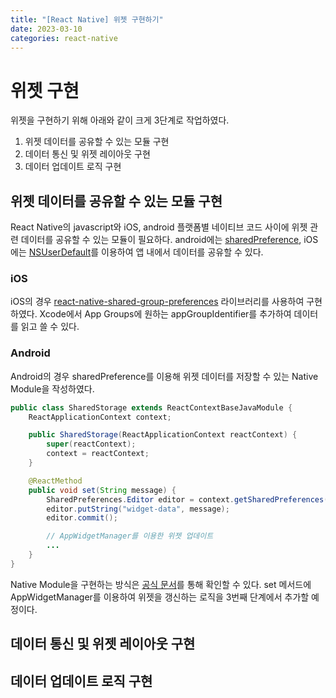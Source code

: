 ```yaml
---
title: "[React Native] 위젯 구현하기"
date: 2023-03-10
categories: react-native
---
```


# 위젯 구현

위젯을 구현하기 위해 아래와 같이 크게 3단계로 작업하였다.

1. 위젯 데이터를 공유할 수 있는 모듈 구현
2. 데이터 통신 및 위젯 레이아웃 구현
3. 데이터 업데이트 로직 구현

## 위젯 데이터를 공유할 수 있는 모듈 구현

React Native의 javascript와 iOS, android 플랫폼별 네이티브 코드 사이에 위젯 관련 데이터를 공유할 수 있는 모듈이 필요하다. android에는 [sharedPreference](https://developer.android.com/training/data-storage/shared-preferences?hl=ko), iOS에는 [NSUserDefault](https://developer.apple.com/documentation/foundation/nsuserdefaults)를 이용하여 앱 내에서 데이터를 공유할 수 있다.

### iOS

iOS의 경우 [react-native-shared-group-preferences](https://github.com/KjellConnelly/react-native-shared-group-preferences) 라이브러리를 사용하여 구현하였다. Xcode에서 App Groups에 원하는 appGroupIdentifier를 추가하여 데이터를 읽고 쓸 수 있다.

### Android

Android의 경우 sharedPreference를 이용해 위젯 데이터를 저장할 수 있는 Native Module을 작성하였다.

```java
public class SharedStorage extends ReactContextBaseJavaModule {
    ReactApplicationContext context;

    public SharedStorage(ReactApplicationContext reactContext) {
        super(reactContext);
        context = reactContext;
    }

    @ReactMethod
    public void set(String message) {
        SharedPreferences.Editor editor = context.getSharedPreferences("group.com.gongik-human.widget.app", Context.MODE_PRIVATE).edit();
        editor.putString("widget-data", message);
        editor.commit();

        // AppWidgetManager를 이용한 위젯 업데이트
        ...
    }
}
```

Native Module을 구현하는 방식은 [공식 문서](https://reactnative.dev/docs/native-modules-android)를 통해 확인할 수 있다. set 메서드에 AppWidgetManager를 이용하여 위젯을 갱신하는 로직을 3번째 단계에서 추가할 예정이다.

## 데이터 통신 및 위젯 레이아웃 구현

## 데이터 업데이트 로직 구현
